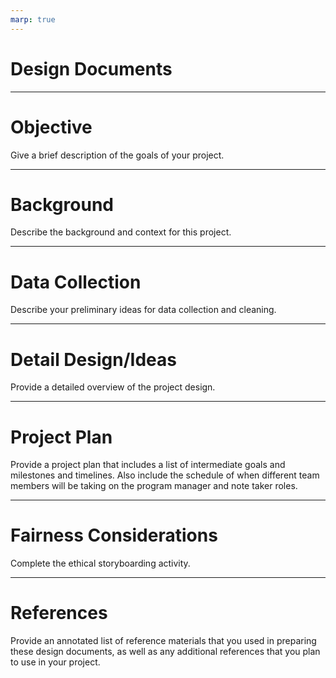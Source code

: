 ```yaml
---
marp: true
---
```


# Design Documents

---

# Objective
Give a brief description of the goals of your project. 

<!--
What questions do you hope to address? What value will you be adding to the space? 
-->

---

# Background
Describe the background and context for this project. 

<!--
What is the motivation for studying this topic? What other work has been done -- what was good and where does it fall short? If your project is interdisciplinary, give an overview of the key ideas from the connecting disciplines. 
-->

---

# Data Collection
Describe your preliminary ideas for data collection and cleaning. 

<!--
Are you planning to use datasets that are already compiled? Will you need to pull supplemental information from additional sources? What plans do you have to clean and prepare your data? How much time are you budgeting for the data collection and cleaning process? 

*Note* Students frequently underestimate this step. It is important to remind them that sometimes 90 percent of this work is getting the data in a useable format. 
-->

---

# Detail Design/Ideas
Provide a detailed overview of the project design. 

<!--
How will you approach the problem? What ideas/experiments do you have planned? Where will  Detail write ups on design approaches, ideas/experiment planned, requirements, timeline/schedule, etc.

Tips:
* Focus on design, not implementation.
* A picture is worth a thousand words.  A diagram or drawing of the data and model at times is much easier to understand than words.
* If describing alternatives (e.g. approach, platform, algorithm), explain why it’s not part of your design.
* If you take a different approach than originally designed, come back and update your design docs. 
-->

---

# Project Plan 
Provide a project plan that includes a list of intermediate goals and milestones and timelines. Also include the schedule of when different team members will be taking on the program manager and note taker roles. 

<!--
You will update this project plan throughout the project. It will be a guide that keeps you on track and accountable. It may be helpful to think about the project management session as you create your plan. 
-->

---

# Fairness Considerations
Complete the ethical storyboarding activity. 

<!--
You will also complete this again as part of your final project, as it is critical to consider ethical implications early and often throughout any project. 

The ethical storyboarding worksheet asks your group to:
* descrbe a fictional person who was positively affected by a model trained with these data
* describe a fictional person who was negatively affected by a model trained with these data
* describe at least two sources of bias the particular model in your story could have
* describe at least one way you could modify the model to mitigate this bias
  * what can you do when designing our model to account for inherent bias in the input data?
* describe at least one way you could modify the dataset to mitigate this bias 
  * what could you do differently if you collected these data again? 
* describe at least one way you could modify the context surrounding the model to mitigate this bias
  * consider what human practices or policies you could put in place to protect people within the social system where this model is used

-->  

---

# References
Provide an annotated list of reference materials that you used in preparing these design documents, as well as any additional references that you plan to use in your project. 

<!--
For each reference provide a 1-2 sentence summary of the content and a brief description of how it was (or will be used). 
-->

